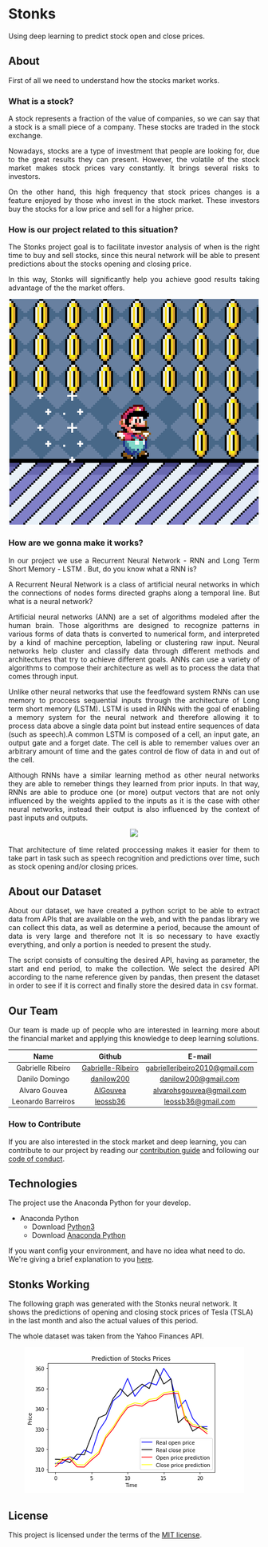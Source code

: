 # Stonks
Using deep learning to predict stock open and close prices.

## About
First of all we need to understand how the stocks market works.

### What is a stock?

<p align='justify'>A stock represents a fraction of the value of companies, so we can say that a stock is a small piece of a company. These stocks are traded in the stock exchange.

<p align='justify'>Nowadays, stocks are a type of investment that people are looking for, due to the great results they can present. However, the volatile of the stock market makes stock prices vary constantly. It brings several risks to investors.

<p align='justify'>On the other hand, this high frequency that stock prices changes is a feature enjoyed by those who invest in the stock market. These investors buy the stocks for a low price and sell for a higher price.

### How is our project related to this situation?

<p align='justify'>The Stonks project goal is to facilitate investor analysis of when is the right time to buy and sell stocks, since this neural network will be able to present predictions about the stocks opening and closing price.

<p align='justify'>In this way, Stonks will significantly help you achieve good results taking advantage of the  the market offers.

<p align="center">
  <img src="https://github.com/deeplearningunb/stonks/blob/master/img/mario.gif">
</p>

### How are we gonna make it works? 

<p align='justify'>In our project we use a Recurrent Neural Network - RNN and Long Term Short Memory - LSTM . But, do you know what a RNN is?

<p align='justify'>A Recurrent Neural Network is a class of artificial neural networks in which the connections of nodes forms directed graphs along a temporal line. But what is a neural network?

<p align='justify'>Artificial neural networks (ANN) are a set of algorithms modeled after the human brain. Those algorithms are designed to recognize patterns in various forms of data thats is converted to numerical form, and interpreted by a kind of machine perception, labeling or clustering raw input. Neural networks help cluster and classify data through different methods and architectures that try to achieve different goals. ANNs can use a variety of algorithms to compose their architecture as well as to process the data that comes through input.

<p align='justify'>Unlike other neural networks that use the feedfoward system RNNs can use memory to proccess sequential inputs through the architecture of Long term short memory (LSTM). LSTM is used in RNNs with the goal of enabling a memory system for the neural network and therefore allowing it to process data above a single data point but instead entire sequences of data (such as speech).A common LSTM is composed of a cell, an input gate, an output gate and a forget date. The cell is able to remember values over an arbitrary amount of time and the gates control de flow of data in and out of the cell.

<p align='justify'>Although RNNs have a similar learning method as other neural networks they are able to remeber things they learned from prior inputs. In that way, RNNs are able to produce one (or more) output vectors that are not only influenced by the weights applied to the inputs as it is the case with other neural networks, instead their output is also influenced by the context of past inputs and outputs. 

<p align="center">
	<img src="https://i.pinimg.com/originals/fe/63/3c/fe633cdec14b8f32adf1c441e37f58dd.gif">
</p>

<p align='justify'>That architecture of time related proccessing makes it easier for them to take part in task such as speech recognition and predictions over time, such as stock opening and/or closing prices.

## About our Dataset

<p align='justify'>About our dataset, we have created a python script to be able to extract data from APIs that are available on the web, and with the pandas library we can collect this data, as well as determine a period, because the amount of data is very large and therefore not It is so necessary to have exactly everything, and only a portion is needed to present the study.

<p align='justify'>The script consists of consulting the desired API, having as parameter, the start and end period, to make the collection. We select the desired API according to the name reference given by pandas, then present the dataset in order to see if it is correct and finally store the desired data in csv format.


## Our Team

<p align='justify'>Our team is made up of people who are interested in learning more about the financial market and applying this knowledge to deep learning solutions.

| **Name** | **Github** | **E-mail**
|:--:|:---:|:--------:|
Gabrielle Ribeiro | [Gabrielle-Ribeiro](https://github.com/Gabrielle-Ribeiro) | gabrielleribeiro2010@gmail.com |
Danilo Domingo | [danilow200](https://github.com/danilow200) | danilow200@gmail.com |
Alvaro Gouvea | [AlGouvea](https://github.com/AlGouvea) | alvarohsgouvea@gmail.com |
Leonardo Barreiros | [leossb36](https://github.com/leossb36) | leossb36@gmail.com |

### How to Contribute

If you are also interested in the stock market and deep learning, you can contribute to our project by reading our [contribution guide](https://github.com/deeplearningunb/stonks/blob/master/CONTRIBUTING.md) and following our [code of conduct](https://github.com/deeplearningunb/stonks/blob/master/CODE_OF_CONDUCT.md).

## Technologies
The project use the Anaconda Python for your develop.
- Anaconda Python
  - Download [Python3](https://www.python.org/downloads/)
  - Download [Anaconda Python](https://www.anaconda.com/distribution/)
  
If you want config your environment, and have no idea what need to do. We're giving a brief explanation to you [here](ENVIRONMENT.md). 

## Stonks Working

The following graph was generated with the Stonks neural network. It shows the predictions of opening and closing stock prices of Tesla (TSLA) in the last month and also the actual values of this period.

The whole dataset was taken from the Yahoo Finances API.

<p align="center">
  <img src="https://github.com/deeplearningunb/stonks/blob/master/img/graph.png">
</p>

## License

This project is licensed under the terms of the [MIT license](https://github.com/deeplearningunb/stonks/blob/master/LICENSE).
